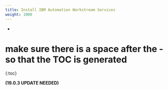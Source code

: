 ```yaml
---
title: Install IBM Automation Workstream Services 
weight: 1000
---
```

- 
# make sure there is a space after the - so that the TOC is generated
{:toc}

**(19.0.3 UPDATE NEEDED)**
